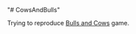 "# CowsAndBulls" 

Trying to reproduce [Bulls and Cows](https://en.wikipedia.org/wiki/Bulls_and_Cows) game.
